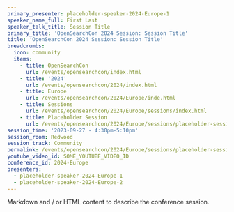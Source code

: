 ```yaml
---
primary_presenter: placeholder-speaker-2024-Europe-1
speaker_name_full: First Last
speaker_talk_title: Session Title
primary_title: 'OpenSearchCon 2024 Session: Session Title'
title: 'OpenSearchCon 2024 Session: Session Title'
breadcrumbs:
  icon: community
  items:
    - title: OpenSearchCon
      url: /events/opensearchcon/index.html
    - title: '2024'
      url: /events/opensearchcon/2024/index.html
    - title: Europe
      url: /events/opensearchcon/2024/Europe/inde.html
    - title: Sessions
      url: /events/opensearchcon/2024/Europe/sessions/index.html
    - title: Placeholder Session
      url: /events/opensearchcon/2024/Europe/sessions/placeholder-session.html
session_time: '2023-09-27 - 4:30pm-5:10pm'
session_room: Redwood
session_track: Community
permalink: /events/opensearchcon/2024/Europe/sessions/placeholder-session.html
youtube_video_id: SOME_YOUTUBE_VIDEO_ID
conference_id: 2024-Europe
presenters:
  - placeholder-speaker-2024-Europe-1
  - placeholder-speaker-2024-Europe-2
---
```

Markdown and / or HTML content to describe the conference session.
